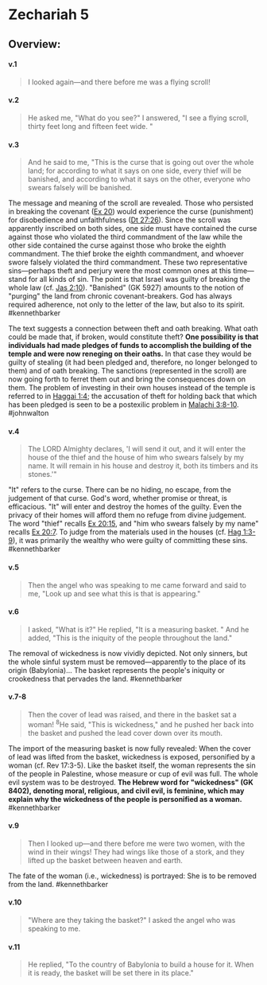 # Zechariah 5

## Overview:


#### v.1
>I looked again—and there before me was a flying scroll!

#### v.2
>He asked me, "What do you see?" I answered, "I see a flying scroll, thirty feet long and fifteen feet wide. "

#### v.3
>And he said to me, "This is the curse that is going out over the whole land; for according to what it says on one side, every thief will be banished, and according to what it says on the other, everyone who swears falsely will be banished.

The message and meaning of the scroll are revealed. Those who persisted in breaking the covenant ([Ex 20](Exodus20)) would experience the curse (punishment) for disobedience and unfaithfulness ([Dt 27:26](Deut27#v.26)). Since the scroll was apparently inscribed on both sides, one side must have contained the curse against those who violated the third commandment of the law while the other side contained the curse against those who broke the eighth commandment. The thief broke the eighth commandment, and whoever swore falsely violated the third commandment. These two representative sins—perhaps theft and perjury were the most common ones at this time—stand for all kinds of sin. The point is that Israel was guilty of breaking the whole law (cf. [Jas 2:10](James2#v.10)). "Banished" (GK 5927) amounts to the notion of "purging" the land from chronic covenant-breakers. God has always required adherence, not only to the letter of the law, but also to its spirit.
#kennethbarker

The text suggests a connection between theft and oath breaking. What oath could be made that, if broken, would constitute theft? **One possibility is that individuals had made pledges of funds to accomplish the building of the temple and were now reneging on their oaths.** In that case they would be guilty of stealing (it had been pledged and, therefore, no longer belonged to them) and of oath breaking. The sanctions (represented in the scroll) are now going forth to ferret them out and bring the consequences down on them. The problem of investing in their own houses instead of the temple is referred to in [Haggai 1:4](Haggai1#v.4); the accusation of theft for holding back that which has been pledged is seen to be a postexilic problem in [Malachi 3:8-10](Malachi3#v.8).
#johnwalton 

#### v.4
>The LORD Almighty declares, 'I will send it out, and it will enter the house of the thief and the house of him who swears falsely by my name. It will remain in his house and destroy it, both its timbers and its stones.'"

"It" refers to the curse. There can be no hiding, no escape, from the judgement of that curse. God's word, whether promise or threat, is efficacious. "It" will enter and destroy the homes of the guilty. Even the privacy of their homes will afford them no refuge from divine judgement. The word "thief" recalls [Ex 20:15](Exodus20#v.15), and "him who swears falsely by my name" recalls [Ex 20:7](Exodus20#v.7). To judge from the materials used in the houses (cf. [Hag 1:3-9](Haggai1)), it was primarily the wealthy who were guilty of committing these sins.
#kennethbarker 

#### v.5
>Then the angel who was speaking to me came forward and said to me, "Look up and see what this is that is appearing."

#### v.6
>I asked, "What is it?" He replied, "It is a measuring basket. " And he added, "This is the iniquity of the people throughout the land."

The removal of wickedness is now vividly depicted. Not only sinners, but the whole sinful system must be removed—apparently to the place of its origin (Babylonia)... The basket represents the people's iniquity or crookedness that pervades the land.
#kennethbarker 

#### v.7-8
>Then the cover of lead was raised, and there in the basket sat a woman! <sup>8</sup>He said, "This is wickedness," and he pushed her back into the basket and pushed the lead cover down over its mouth.

The import of the measuring basket is now fully revealed: When the cover of lead was lifted from the basket, wickedness is exposed, personified by a woman (cf. Rev 17:3-5). Like the basket itself, the woman represents the sin of the people in Palestine, whose measure or cup of evil was full. The whole evil system was to be destroyed. **The Hebrew word for "wickedness" (GK 8402), denoting moral, religious, and civil evil, is feminine, which may explain why the wickedness of the people is personified as a woman.**
#kennethbarker 

#### v.9
>Then I looked up—and there before me were two women, with the wind in their wings! They had wings like those of a stork, and they lifted up the basket between heaven and earth.

The fate of the woman (i.e., wickedness) is portrayed: She is to be removed from the land.
#kennethbarker 

#### v.10
>"Where are they taking the basket?" I asked the angel who was speaking to me.

#### v.11
>He replied, "To the country of Babylonia to build a house for it. When it is ready, the basket will be set there in its place."



